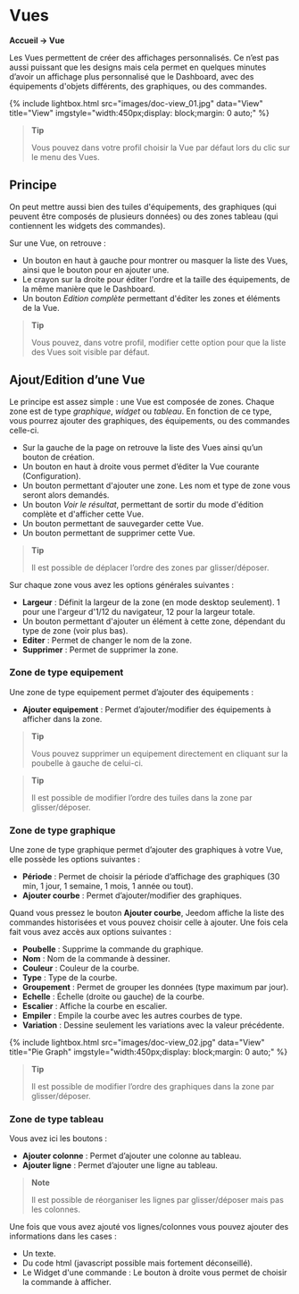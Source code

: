 # Vues

**Accueil → Vue**

Les Vues permettent de créer des affichages personnalisés.
Ce n’est pas aussi puissant que les designs mais cela permet en quelques minutes d’avoir un affichage plus personnalisé que le Dashboard, avec des équipements d'objets différents, des graphiques, ou des commandes.

{% include lightbox.html src="images/doc-view_01.jpg" data="View" title="View" imgstyle="width:450px;display: block;margin: 0 auto;" %}

> **Tip**
>
> Vous pouvez dans votre profil choisir la Vue par défaut lors du clic sur le menu des Vues.

## Principe

On peut mettre aussi bien des tuiles d'équipements, des graphiques (qui peuvent être composés de plusieurs données) ou des zones tableau (qui contiennent les widgets des commandes).

Sur une Vue, on retrouve :

- Un bouton en haut à gauche pour montrer ou masquer la liste des Vues, ainsi que le bouton pour en ajouter une.
- Le crayon sur la droite pour éditer l'ordre et la taille des équipements, de la même manière que le Dashboard.
- Un bouton _Edition complète_ permettant d'éditer les zones et éléments de la Vue.

> **Tip**
>
> Vous pouvez, dans votre profil, modifier cette option pour que la liste des Vues soit visible par défaut.

## Ajout/Edition d’une Vue

Le principe est assez simple : une Vue est composée de zones. Chaque zone est de type _graphique_, _widget_ ou _tableau_. En fonction de ce type, vous pourrez ajouter des graphiques, des équipements, ou des commandes celle-ci.

- Sur la gauche de la page on retrouve la liste des Vues ainsi qu’un bouton de création.
- Un bouton en haut à droite vous permet d’éditer la Vue courante (Configuration).
- Un bouton permettant d'ajouter une zone. Les nom et type de zone vous seront alors demandés.
- Un bouton _Voir le résultat_, permettant de sortir du mode d'édition complète et d'afficher cette Vue.
- Un bouton permettant de sauvegarder cette Vue.
- Un bouton permettant de supprimer cette Vue.

> **Tip**
>
> Il est possible de déplacer l’ordre des zones par glisser/déposer.

Sur chaque zone vous avez les options générales suivantes :

- **Largeur** : Définit la largeur de la zone (en mode desktop seulement). 1 pour une l'argeur d'1/12 du navigateur, 12 pour la largeur totale.
- Un bouton permettant d'ajouter un élément à cette zone, dépendant du type de zone (voir plus bas).
- **Editer** : Permet de changer le nom de la zone.
- **Supprimer** : Permet de supprimer la zone.

### Zone de type equipement

Une zone de type equipement permet d’ajouter des équipements :

- **Ajouter equipement** : Permet d’ajouter/modifier des équipements à afficher dans la zone.

> **Tip**
>
> Vous pouvez supprimer un equipement directement en cliquant sur la poubelle à gauche de celui-ci.

> **Tip**
>
> Il est possible de modifier l’ordre des tuiles dans la zone par glisser/déposer.

### Zone de type graphique

Une zone de type graphique permet d’ajouter des graphiques à votre Vue, elle possède les options suivantes :

- **Période** : Permet de choisir la période d’affichage des graphiques (30 min, 1 jour, 1 semaine, 1 mois, 1 année ou tout).
- **Ajouter courbe** : Permet d’ajouter/modifier des graphiques.

Quand vous pressez le bouton **Ajouter courbe**, Jeedom affiche la liste des commandes historisées et vous pouvez choisir celle à ajouter. Une fois cela fait vous avez accès aux options suivantes :

- **Poubelle** : Supprime la commande du graphique.
- **Nom** : Nom de la commande à dessiner.
- **Couleur** : Couleur de la courbe.
- **Type** : Type de la courbe.
- **Groupement** : Permet de grouper les données (type maximum par jour).
- **Echelle** : Échelle (droite ou gauche) de la courbe.
- **Escalier** : Affiche la courbe en escalier.
- **Empiler** : Empile la courbe avec les autres courbes de type.
- **Variation** : Dessine seulement les variations avec la valeur précédente.

{% include lightbox.html src="images/doc-view_02.jpg" data="View" title="Pie Graph" imgstyle="width:450px;display: block;margin: 0 auto;" %}

> **Tip**
>
> Il est possible de modifier l’ordre des graphiques dans la zone par glisser/déposer.

### Zone de type tableau

Vous avez ici les boutons :

- **Ajouter colonne** : Permet d’ajouter une colonne au tableau.
- **Ajouter ligne** : Permet d’ajouter une ligne au tableau.

> **Note**
>
> Il est possible de réorganiser les lignes par glisser/déposer mais pas les colonnes.

Une fois que vous avez ajouté vos lignes/colonnes vous pouvez ajouter des informations dans les cases :

- Un texte.
- Du code html (javascript possible mais fortement déconseillé).
- Le Widget d'une commande : Le bouton à droite vous permet de choisir la commande à afficher.
